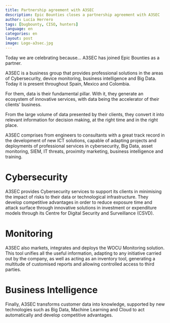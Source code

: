 ```yaml
---
title: Partnership agreement with A3SEC
description: Epic Bounties closes a partnership agreement with A3SEC
author: Lucía Herrero
tags: [bugbounty, CISO, hunters]
language: en
categories: en
layout: post
image: Logo-a3sec.jpg
---
```


Today we are celebrating because... A3SEC has joined Epic Bounties as a partner.

A3SEC is a business group that provides professional solutions in the areas of Cybersecurity, device monitoring, business intelligence and Big Data. Today it is present throughout Spain, Mexico and Colombia. 

For them, data is their fundamental pillar. With it, they generate an ecosystem of innovative services, with data being the accelerator of their clients' business. 

From the large volume of data presented by their clients, they convert it into relevant information for decision making, at the right time and in the right place.

A3SEC comprises from engineers to consultants with a great track record in the development of new ICT solutions, capable of adapting projects and deployments of professional services in cybersecurity, Big Data, asset monitoring, SIEM, IT threats, proximity marketing, business intelligence and training.

# Cybersecurity   

A3SEC provides Cybersecurity services to support its clients in minimising the impact of risks to their data or technological infrastructure. They develop competitive advantages in order to reduce exposure time and attack surface through innovative solutions in investment or expenditure models through its Centre for Digital Security and Surveillance (CSVD).

# Monitoring 

A3SEC also markets, integrates and deploys the WOCU Monitoring solution. This tool unifies all the useful information, adapting to any initiative carried out by the company, as well as acting as an inventory tool, generating a multitude of customised reports and allowing controlled access to third parties.

# Business Intelligence 

Finally, A3SEC transforms customer data into knowledge, supported by new technologies such as Big Data, Machine Learning and Cloud to act automatically and develop competitive advantages.
